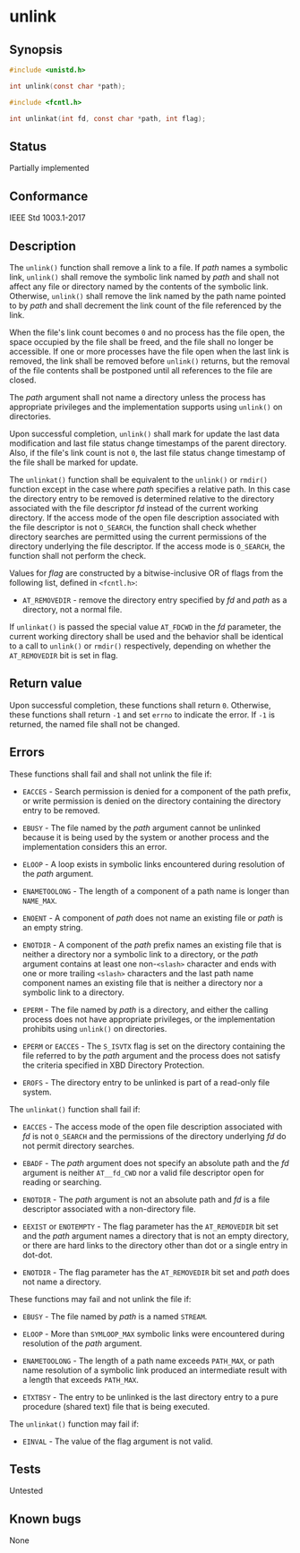# unlink

## Synopsis

```c
#include <unistd.h>

int unlink(const char *path);

#include <fcntl.h>

int unlinkat(int fd, const char *path, int flag);
```

## Status

Partially implemented

## Conformance

IEEE Std 1003.1-2017

## Description

The `unlink()` function shall remove a link to a file. If _path_ names a symbolic link, `unlink()` shall remove the
symbolic link named by _path_ and shall not affect any file or directory named by the contents of the symbolic link.
Otherwise, `unlink()` shall remove the link named by the path name pointed to by _path_ and shall decrement the link
count of the file referenced by the link.

When the file's link count becomes `0` and no process has the file open, the space occupied by the file shall be
freed, and the file shall no longer be accessible. If one or more processes have the file open when the last link is
removed, the link shall be removed before `unlink()` returns, but the removal of the file contents shall be postponed
until all references to the file are closed.

The _path_ argument shall not name a directory unless the process has appropriate privileges and the implementation
supports using `unlink()` on directories.

Upon successful completion, `unlink()` shall mark for update the last data modification and last file status change
timestamps of the parent directory. Also, if the file's link count is not `0`, the last file status change timestamp
of the file shall be marked for update.

The `unlinkat()` function shall be equivalent to the `unlink()` or `rmdir()` function except in the case where _path_
specifies a relative path. In this case the directory entry to be removed is determined relative to the directory
associated with the file descriptor _fd_ instead of the current working directory. If the access mode of the open file
description associated with the file descriptor is not `O_SEARCH`, the function shall check whether directory searches
are permitted using the current permissions of the directory underlying the file descriptor. If the access mode is
`O_SEARCH`, the function shall not perform the check.

Values for _flag_ are constructed by a bitwise-inclusive OR of flags from the following list, defined in `<fcntl.h>`:

* `AT_REMOVEDIR` - remove the directory entry specified by _fd_ and _path_ as a directory, not a normal file.

If `unlinkat()` is passed the special value `AT_FDCWD` in the _fd_ parameter, the current working directory shall be
used and the behavior shall be identical to a call to `unlink()` or `rmdir()` respectively, depending on
whether the `AT_REMOVEDIR` bit is set in flag.

## Return value

Upon successful completion, these functions shall return `0`. Otherwise, these functions shall return `-1` and set
`errno` to indicate the error. If `-1` is returned, the named file shall not be changed.

## Errors

These functions shall fail and shall not unlink the file if:

* `EACCES` - Search permission is denied for a component of the path prefix, or write permission is denied on the
directory containing the directory entry to be removed.

* `EBUSY` - The file named by the _path_ argument cannot be unlinked because it is being used by the system or
another process and the implementation considers this an error.

* `ELOOP` - A loop exists in symbolic links encountered during resolution of the _path_ argument.

* `ENAMETOOLONG` - The length of a component of a path name is longer than `NAME_MAX`.

* `ENOENT` - A component of _path_ does not name an existing file or _path_ is an empty string.

* `ENOTDIR` - A component of the _path_ prefix names an existing file that is neither a directory nor a symbolic link to
a directory, or the _path_ argument contains at least one non-`<slash>` character and ends with one or more trailing
`<slash>` characters and the last path name component names an existing file that is neither a directory nor a symbolic
link to a directory.

* `EPERM` - The file named by _path_ is a directory, and either the calling process does not have appropriate
privileges, or the implementation prohibits using `unlink()` on directories.

* `EPERM` or `EACCES` - The `S_ISVTX` flag is set on the directory containing the file referred to by the _path_
argument and the process does not satisfy the criteria specified in XBD Directory Protection.

* `EROFS` - The directory entry to be unlinked is part of a read-only file system.

The `unlinkat()` function shall fail if:

* `EACCES` - The access mode of the open file description associated with _fd_ is not `O_SEARCH` and the permissions of
the directory underlying _fd_ do not permit directory searches.

* `EBADF` - The _path_ argument does not specify an absolute path and the _fd_ argument is neither `AT__fd_CWD` nor a
valid file descriptor open for reading or searching.

* `ENOTDIR` - The _path_ argument is not an absolute path and _fd_ is a file descriptor associated with a non-directory
file.

* `EEXIST` or `ENOTEMPTY` - The flag parameter has the `AT_REMOVEDIR` bit set and the _path_ argument names a directory
that is not an empty directory, or there are hard links to the directory other than dot or a single entry in dot-dot.

* `ENOTDIR` - The flag parameter has the `AT_REMOVEDIR` bit set and _path_ does not name a directory.

These functions may fail and not unlink the file if:

* `EBUSY` - The file named by _path_ is a named `STREAM`.

* `ELOOP` - More than `SYMLOOP_MAX` symbolic links were encountered during resolution of the _path_ argument.

* `ENAMETOOLONG` - The length of a path name exceeds `PATH_MAX`, or path name resolution of a symbolic link produced an
intermediate result with a length that exceeds `PATH_MAX`.

* `ETXTBSY` - The entry to be unlinked is the last directory entry to a pure procedure (shared text) file that is being
executed.

The `unlinkat()` function may fail if:

* `EINVAL` - The value of the flag argument is not valid.

## Tests

Untested

## Known bugs

None
